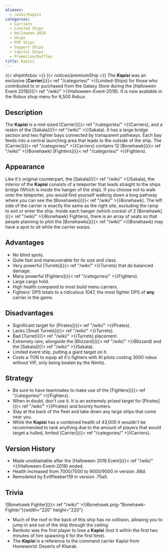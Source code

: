 ```yaml
---
aliases:
  - /wiki/Kapisi
categories:
  - Carriers
  - Limited Ships
  - Halloween 2018
  - Ships
  - PVP Ships
  - Support Ships
  - Capital Ships
  - Promotion/Raffles
title: Kapisi
---
```


{{< shipInfobox >}} {{< notices/premiumShip >}} The **_Kapisi_** was an exclusive [**Carrier**]({{< ref "/categories/" >}}Limited-Ships) for those who contributed to or purchased from the Galaxy Store during the [Halloween Event 2018]({{< ref "/wiki/" >}}Halloween-Event-2018). It is now available in the Robux shop menu for 6,500 Robux.

## Description

The **Kapisi** is a mid-sized [Carrier]({{< ref "/categories/" >}}Carriers), and a reskin of the [Sakala]({{< ref "/wiki/" >}}Sakala). It has a large bridge section and two fighter bays connected by transparent pathways. Each bay feeds into a central launching area that leads to the outside of the ship. The [Carrier]({{< ref "/categories/" >}}Carriers) contains 12 [Bonehawk]({{< ref "/wiki/" >}}Bonehawk) [Fighters]({{< ref "/categories/" >}}Fighters).

## Appearance

Like it's original counterpart, the [Sakala]({{< ref "/wiki/" >}}Sakala), the interior of the **Kapisi** consists of a teleporter that leads straight to the ships bridge (Which is inside the hanger of the ship). If you choose not to walk onto the teleporter, you would find yourself walking down a long pathway where you can see the [Bonehawks]({{< ref "/wiki/" >}}Bonehawk). The left side of the carrier is exactly the same as the right site, excluding the ramp to exit or enter the ship. Inside each hanger (which consist of 2 [Bonehawk]({{< ref "/wiki/" >}}Bonehawk) Fighters), there is an array of seats so that people planning to pilot the [Bonehawks]({{< ref "/wiki/" >}}Bonehawk) may have a spot to sit while the carrier warps.

## Advantages

- No blind spots.
- Quite fast and maneuverable for its size and class.
- Very powerful [Turrets]({{< ref "/wiki/" >}}Turrets) that do balanced damage.
- Many powerful [Fighters]({{< ref "/categories/" >}}Fighters).
- Large cargo hold.
- High health compared to most build menu carriers.
- Fighters' DPS totals to a ridiculous 1047, the most fighter DPS of **any** carrier in the game.

## Disadvantages

- Significant target for [Pirates]({{< ref "/wiki/" >}}Pirates).
- Lacks [Small Turrets]({{< ref "/wiki/" >}}Turrets).
- Bad [Turret]({{< ref "/wiki/" >}}Turrets) placement.
- Extremely rare, alongside the [Blizzard]({{< ref "/wiki/" >}}Blizzard) and the [Sakala]({{< ref "/wiki/" >}}Sakala).
- Limited event ship, putting a giant target on it.
- Costs a TON to equip all it's fighters with AI pilots costing 3000 robux without VIP, only being beaten by the Nimitz.

## Strategy

- Be sure to have teammates to make use of the [Fighters]({{< ref "/categories/" >}}Fighters).
- When in doubt, don't use it. It is an extremely prized target for [Pirates]({{< ref "/wiki/" >}}Pirates) and bounty hunters.
- Stay at the back of the fleet and take down any large ships that come near you.
- While the **Kapisi** has a combined health of 43,000 it wouldn't be recommended to tank anything due to the amount of players that would target a hulled, limited [Carrier]({{< ref "/categories/" >}}Carriers).

## Version History

- Made unobtainable after the [Halloween 2018 Event]({{< ref "/wiki/" >}}Halloween-Event-2018) ended.
- Health increased from 7000/7000 to 9000/9000 in version .68d.
- Remodeled by EvilPleeber119 in version .75a5.

## Trivia

![Bonehawk Fighter]({{< ref "/wiki/" >}}Bonehawk.png-"Bonehawk-Fighter"){width="220" height="220"}

- Much of the roof in the back of this ship has no collision, allowing you to jump in and out of the ship through the ceiling.
- Benboto was the first player to lose a **Kapisi** (lost it within the first two minutes of him spawning it for the first time). 
- The **_Kapisi_** is a reference to the command carrier Kapisi from Homeworld: Deserts of Kharak.

